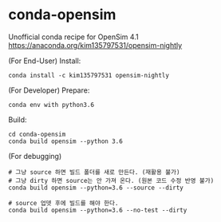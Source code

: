# conda-opensim
Unofficial conda recipe for OpenSim 4.1
https://anaconda.org/kim135797531/opensim-nightly

(For End-User)
Install:

    conda install -c kim135797531 opensim-nightly

(For Developer)
Prepare:

    conda env with python3.6

Build:

    cd conda-opensim
    conda build opensim --python 3.6

(For debugging)

    # 그냥 source 하면 빌드 폴더를 새로 만든다. (재활용 불가)
    # 그냥 dirty 하면 source는 안 가져 온다. (원본 코드 수정 반영 불가)
    conda build opensim --python=3.6 --source --dirty

    # source 업뎃 후에 빌드를 해야 한다.
    conda build opensim --python=3.6 --no-test --dirty
